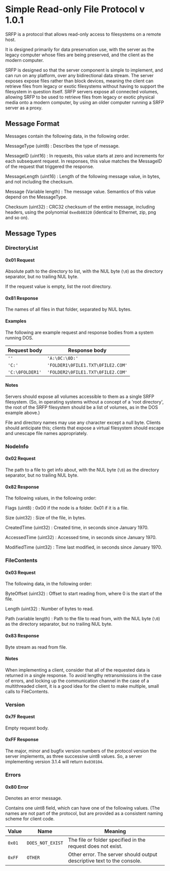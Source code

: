 # Simple Read-only File Protocol v 1.0.1

SRFP is a protocol that allows read-only access to filesystems on a remote host.

It is designed primarily for data preservation use, with the server as the legacy computer whose files are being preserved, and the client as the modern computer.

SRFP is designed so that the server component is simple to implement, and can run on any platform, over any bidirectional data stream. The server exposes expose files rather than block devices, meaning the client can retrieve files from legacy or exotic filesystems without having to support the filesystem in question itself. SRFP servers expose all connected volumes, allowing SRFP to be used to retrieve files from legacy or exotic physical media onto a modern computer, by using an older computer running a SRFP server as a proxy.

## Message Format

Messages contain the following data, in the following order.

MessageType (uint8)
: Describes the type of message.

MessageID (uint16)
: In requests, this value starts at zero and increments for each subsequent request. In responses, this value matches the MessageID of the request that triggered the response.

MessageLength (uint16)
: Length of the following message value, in bytes, and not including the checksum.

Message (Variable length)
: The message value. Semantics of this value depend on the MessageType.

Checksum (uint32)
: CRC32 checksum of the entire message, including headers, using the polynomial `0xedb88320` (identical to Ethernet, zip, png and so on).

## Message Types

### DirectoryList

#### 0x01 Request

Absolute path to the directory to list, with the NUL byte (`\0`) as the directory separator, but no trailing NUL byte.

If the request value is empty, list the root directory.

#### 0x81 Response

The names of all files in that folder, separated by NUL bytes.

#### Examples

The following are example request and response bodies from a system running DOS.

| Request body | Response body |
|--------------|---------------|
| `''` | `'A:\0C:\0D:'` |
| `'C:'` | `'FOLDER1\0FILE1.TXT\0FILE2.COM'` |
| `'C:\0FOLDER1'` | `'FOLDER2\0FILE1.TXT\0FILE2.COM'` |

#### Notes

Servers should expose all volumes accessible to them as a single SRFP filesystem. (So, in operating systems without a concept of a 'root directory', the root of the SRFP filesystem should be a list of volumes, as in the DOS example above.)

File and directory names may use any character except a null byte. Clients should anticipate this; clients that expose a virtual filesystem should escape and unescape file names appropriately.

    
### NodeInfo

#### 0x02 Request

The path to a file to get info about, with the NUL byte (`\0`) as the directory separator, but no trailing NUL byte.
    
#### 0x82 Response

The following values, in the following order:

Flags (uint8)
: 0x00 if the node is a folder. 0x01 if it is a file.

Size (uint32)
: Size of the file, in bytes.

CreatedTime (uint32)
: Created time, in seconds since January 1970.

AccessedTime (uint32)
: Accessed time, in seconds since January 1970.

ModifiedTime (uint32)
: Time last modified, in seconds since January 1970.

### FileContents

#### 0x03 Request

The following data, in the following order:

ByteOffset (uint32)
: Offset to start reading from, where 0 is the start of the file.

Length (uint32)
: Number of bytes to read.

Path (variable length)
: Path to the file to read from, with the NUL byte (`\0`) as the directory separator, but no trailing NUL byte.

#### 0x83 Response

Byte stream as read from file.

#### Notes

When implementing a client, consider that all of the requested data is returned in a single response. To avoid lengthy retransmissions in the case of errors, and locking up the communication channel in the case of a multithreaded client, it is a good idea for the client to make multiple, small calls to FileContents.

### Version

#### 0x7F Request

Empty request body.

#### 0xFF Response

The major, minor and bugfix version numbers of the protocol version the server implements, as three successive uint8 values. So, a server implementing version 3.1.4 will return `0x030104`.

### Errors

#### 0x80 Error

Denotes an error message.

Contains one uint8 field, which can have one of the following values. (The names are not part of the protocol, but are provided as a consistent naming scheme for client code.

| Value | Name | Meaning |
|-------|------|---------|
| `0x01` | `DOES_NOT_EXIST` | The file or folder specified in the request does not exist. |
| `0xFF` | `OTHER` | Other error. The server should output descriptive text to the console. |
